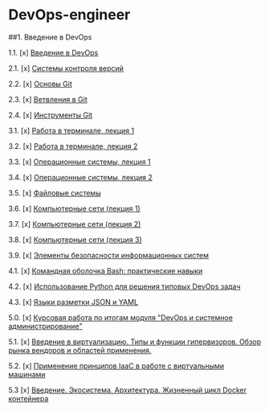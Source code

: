 # DevOps-engineer

##1. Введение в DevOps

1.1. [x] [Введение в DevOps](01-intro-01/README.md) 

2.1. [x] [Системы контроля версий](02-git-01-vcs/README.md)

2.2. [x] [Основы Git](02-git-02-base/README.md)

2.3. [x] [Ветвления в Git](02-git-03-branching/)

2.4. [x] [Инструменты Git](02-git-04-tools/) 

3.1. [x] [Работа в терминале, лекция 1](03-sysadmin-01-terminal/) 

3.2. [x] [Работа в терминале, лекция 2](03-sysadmin-02-terminal/) 

3.3. [x] [Операционные системы, лекция 1](03-sysadmin-03-os/) 

3.4. [x] [Операционные системы, лекция 2](03-sysadmin-04-os/)

3.5. [x] [Файловые системы](03-sysadmin-05-fs/) 

3.6. [x] [Компьютерные сети (лекция 1)](03-sysadmin-06-net/)

3.7. [х] [Компьютерные сети (лекция 2)](03-sysadmin-07-net/)

3.8. [х] [Компьютерные сети (лекция 3)](03-sysadmin-08-net/)

3.9. [х] [Элементы безопасности информационных систем](03-sysadmin-09-security/)

4.1. [x] [Командная оболочка Bash: практические навыки](04-script-01-bash/)

4.2. [x] [Использование Python для решения типовых DevOps задач](04-script-02-py/)

4.3. [x] [Языки разметки JSON и YAML](04-script-03-yaml/)

5.0. [x] [Курсовая работа по итогам модуля "DevOps и системное администрирование"](course-work/)

5.1. [x] [Введение в виртуализацию. Типы и функции гипервизоров. Обзор рынка вендоров и областей применения.](05-virt-01-basics/)

5.2. [x] [Применение принципов IaaC в работе с виртуальными машинами](05-virt-02-iaac/)

5.3  [x] [Введение. Экосистема. Архитектура. Жизненный цикл Docker контейнера](05-virt-03-docker/)
